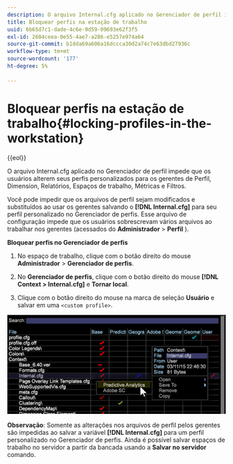 ```yaml
---
description: O arquivo Internal.cfg aplicado no Gerenciador de perfil impede que os usuários alterem seus perfis personalizados para os gerentes de Perfil, Dimension, Relatórios, Espaços de trabalho, Métricas e Filtros.
title: Bloquear perfis na estação de trabalho
uuid: 6b65d7c1-dade-4c6e-9d59-09693e62f3f5
exl-id: 2604ceea-0e55-4ae7-a286-e5257e974a64
source-git-commit: b1dda69a606a16dccca30d2a74c7e63dbd27936c
workflow-type: tm+mt
source-wordcount: '177'
ht-degree: 5%

---
```


# Bloquear perfis na estação de trabalho{#locking-profiles-in-the-workstation}

{{eol}}

O arquivo Internal.cfg aplicado no Gerenciador de perfil impede que os usuários alterem seus perfis personalizados para os gerentes de Perfil, Dimension, Relatórios, Espaços de trabalho, Métricas e Filtros.

Você pode impedir que os arquivos de perfil sejam modificados e substituídos ao usar os gerentes salvando o **[!DNL Internal.cfg]** para seu perfil personalizado no Gerenciador de perfis. Esse arquivo de configuração impede que os usuários sobrescrevam vários arquivos ao trabalhar nos gerentes (acessados do **Administrador** > **Perfil** ).

**Bloquear perfis no Gerenciador de perfis**

1. No espaço de trabalho, clique com o botão direito do mouse **Administrador** > **Gerenciador de perfis**.

1. No **Gerenciador de perfis**, clique com o botão direito do mouse **[!DNL Context > Internal.cfg]** e **Tornar local**.

1. Clique com o botão direito do mouse na marca de seleção **Usuário** e salvar em uma `<custom profile>`.

![](assets/dwb_lock_profiles.png)

**Observação**: Somente as alterações nos arquivos de perfil pelos gerentes são impedidas ao salvar a variável **[!DNL Internal.cfg]** para um perfil personalizado no Gerenciador de perfis. Ainda é possível salvar espaços de trabalho no servidor a partir da bancada usando a **Salvar no servidor** comando.
